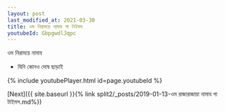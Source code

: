 ```yaml
---
layout: post
last_modified_at: 2021-03-30
title: ওম নিরাময়ে নামায গা টাইমস
youtubeId: GbpgwdlJqpc
---
```

 
 
 ওম নিরাময়ে নামায  
 
 -  যিনি কোনও দোষ ছাড়াই 
 
  
 
  
 
 
 
 
 
 


{% include youtubePlayer.html id=page.youtubeId %}
 
[Next]({{ site.baseurl }}{% link  split2/_posts/2019-01-13-ওম রাজারাজায়া নামায গা টাইমস.md%})
 

